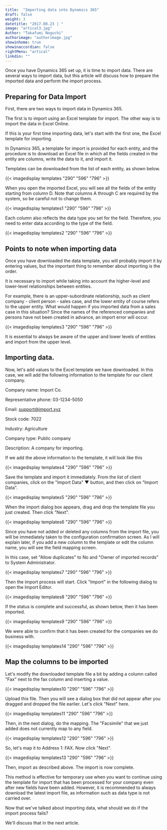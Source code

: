 ```yaml
---
title:  "Importing data into Dynamics 365"
draft: false
weight: 3
datetitle: "2017.08.23 | "
image: "artical3.jpg"
Author: "Takafumi Noguchi"
authorimage: "authorimage.jpg"
showinhome: true
showinaccordian: false
rightMenu: "artical"
linkdin: ""
---
```

<!-- Intro  -->
Once you have Dynamics 365 set up, it is time to import data. There are several ways to import data, but this article will discuss how to prepare the imported data and perform the import process.


## Preparing for Data Import
First, there are two ways to import data in Dynamics 365.

The first is to import using an Excel template for import.
The other way is to import the data in Excel Online.

If this is your first time importing data, let's start with the first one, the Excel template for importing.

In Dynamics 365, a template for import is provided for each entity, and the procedure is to download an Excel file in which all the fields created in the entity are columns, write the data to it, and import it.

Templates can be downloaded from the list of each entity, as shown below.
<!-- Image= templates.jpg -->
{{< imagedisplay templates "290" "596" "796" >}}


When you open the imported Excel, you will see all the fields of the entity starting from column D. Note that columns A through C are required by the system, so be careful not to change them.

<!-- Image= templates1.jpg -->
{{< imagedisplay templates1 "290" "596" "796" >}}

Each column also reflects the data type you set for the field. Therefore, you need to enter data according to the type of the field.
<!-- Image= templates2.jpg -->
{{< imagedisplay templates2 "290" "596" "796" >}}



## Points to note when importing data

Once you have downloaded the data template, you will probably import it by entering values, but the important thing to remember about importing is the order.

It is necessary to import while taking into account the higher-level and lower-level relationships between entities.

For example, there is an upper-subordinate relationship, such as client company - client person - sales case, and the lower entity of course refers to the upper entity. What would happen if you imported data from a sales case in this situation? Since the names of the referenced companies and persons have not been created in advance, an import error will occur.
<!-- Image= templates3.jpg -->
{{< imagedisplay templates3 "290" "596" "796" >}}

It is essential to always be aware of the upper and lower levels of entities and import from the upper level.


## Importing data.
Now, let's add values to the Excel template we have downloaded. In this case, we will add the following information to the template for our client company.

Company name: Import Co.

Representative phone: 03-1234-5050

Email: support@import.xyz

Stock code: 7022

Industry: Agriculture

Company type: Public company

Description: A company for importing.

If we add the above information to the template, it will look like this
<!-- Image= templates4.jpg -->
{{< imagedisplay templates4 "290" "596" "796" >}}

Save the template and import it immediately. From the list of client companies, click on the "Import Data" ▼ button, and then click on "Import Data".

<!-- Image= templates5.jpg -->
{{< imagedisplay templates5 "290" "596" "796" >}}

When the import dialog box appears, drag and drop the template file you just created. Then click "Next".
<!-- Image= templates6.jpg -->
{{< imagedisplay templates6 "290" "596" "796" >}}

Since you have not added or deleted any columns from the import file, you will be immediately taken to the configuration confirmation screen. As I will explain later, if you add a new column to the template or edit the column name, you will see the field mapping screen.

In this case, set "Allow duplicates" to No and "Owner of imported records" to System Administrator.
<!-- Image= templates7.jpg -->
{{< imagedisplay templates7 "290" "596" "796" >}}

Then the import process will start. Click "Import" in the following dialog to open the Import Editor.
<!-- Image= templates8.jpg -->
{{< imagedisplay templates8 "290" "596" "796" >}}


If the status is complete and successful, as shown below, then it has been imported.
<!-- Image= templates9.jpg -->
{{< imagedisplay templates9 "290" "596" "796" >}}


We were able to confirm that it has been created for the companies we do business with.
<!-- Image= templates14.jpg -->
{{< imagedisplay templates14 "290" "596" "796" >}}


## Map the columns to be imported
Let's modify the downloaded template file a bit by adding a column called "Fax" next to the fax column and inserting a value.
<!-- Image= templates10.jpg -->
{{< imagedisplay templates10 "290" "596" "796" >}}

Upload this file. Then you will see a dialog box that did not appear after you dragged and dropped the file earlier. Let's click "Next" here.
<!-- Image= templates11.jpg -->
{{< imagedisplay templates11 "290" "596" "796" >}}

Then, in the next dialog, do the mapping. The "Facsimile" that we just added does not currently map to any field.
<!-- Image= templates12.jpg -->
{{< imagedisplay templates12 "290" "596" "796" >}}


So, let's map it to Address 1: FAX. Now click "Next".
<!-- Image= templates13.jpg -->
{{< imagedisplay templates13 "290" "596" "796" >}}


Then, import as described above. The import is now complete.

This method is effective for temporary use when you want to continue using the template for import that has been processed for your company even after new fields have been added. However, it is recommended to always download the latest import file, as information such as data type is not carried over.

Now that we've talked about importing data, what should we do if the import process fails?

We'll discuss that in the next article.     
&nbsp;
